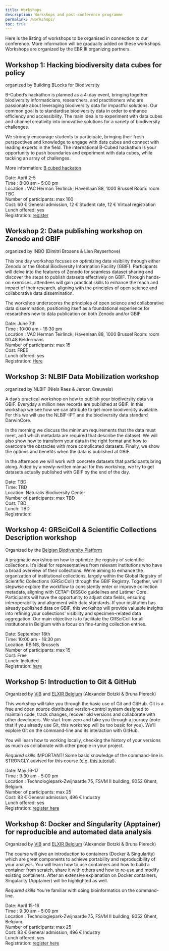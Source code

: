 ```yaml
---
title: Workshops
description: Workshops and post-conference programme
permalink: /workshops/
toc: true
---
```


<style>
  .table td:first-of-type {
    width: 20%;
  }
</style>

Here is the listing of workshops to be organised in connection to our conference. More information will be gradually added on these workshops. Workshops are organized by the EBR III organizing partners. 

## Workshop 1: Hacking biodiversity data cubes for policy
organized by Building BLocks for Biodiversity

B-Cubed’s hackathon is planned as a 4-day event, bringing together biodiversity informaticians, researchers, and practitioners who are passionate about leveraging biodiversity data for impactful solutions. Our common goal is to standardise biodiversity data in order to enhance efficiency and accessibility. The main idea is to experiment with data cubes and channel creativity into innovative solutions for a variety of biodiversity challenges.

We strongly encourage students to participate, bringing their fresh perspectives and knowledge to engage with data cubes and connect with leading experts in the field. The international B-Cubed hackathon is your opportunity to push boundaries and experiment with data cubes, while tackling an array of challenges.

More information: [B cubed hackaton](https://b-cubed.eu/b-cubed-hackathon)


Date: April 2-5 <br/>
Time : 8:00 am - 5:00 pm <br />
Location :  VAC Herman Teirlinck; Havenlaan 88, 1000 Brussel Room: room TBC <br />
Number of participants:  max 100 <br />
Cost: 60 € General admission, 12 € Student rate, 12 € Virtual registration  <br />
Lunch offered: yes <br />
Registration: [register](https://b-cubed.eu/b-cubed-hackathon) <br />


## Workshop 2: Data publishing workshop on Zenodo and GBIF
organized by INBO (Dimitri Brosens & Lien Reyserhove)

This one day workshop focuses on optimizing data visibility through either Zenodo or the Global Biodiversity Information Facility (GBIF). Participants will delve into the features of Zenodo for seamless dataset sharing and discover the steps to publish datasets effectively on GBIF. Through hands-on exercises, attendees will gain practical skills to enhance the reach and impact of their research, aligning with the principles of open science and collaborative data dissemination.

The workshop underscores the principles of open science and collaborative data dissemination, positioning itself as a foundational experience for researchers new to data publication on both Zenodo and/or GBIF.

Date: June 7th <br/>
Time : 10:00 am - 16:30 pm <br />
Location :  VAC Herman Teirlinck; Havenlaan 88, 1000 Brussel Room: room 00.48 Keldermans <br />
Number of participants:  max 15 <br />
Cost: FREE <br />
Lunch offered: yes <br />
Registration: [Here](https://docs.google.com/forms/d/e/1FAIpQLSc_nTEK1JygIdF2uFUUV1fHUak0RhEcJQKpGb-ebasXckhf3Q/viewform?usp=sf_link)<br />


## Workshop 3: NLBIF Data Mobilization workshop
organized by NLBIF (Niels Raes & Jeroen Creuwels)

A day’s practical workshop on how to publish your biodiversity data via GBIF. Everyday a million new records are published at GBIF. In this workshop we see how we can attribute to get more biodiversity available. For this we will use the NLBIF-IPT and the biodiversity data standard DarwinCore.

In the morning we discuss the minimum requirements that the data must meet, and which metadata are required that describe the dataset. We will also show how to transform your data in the right format and how to overcome the obstacles with more complicated datasets. Finally, we show the options and benefits when the data is published at GBIF.

In the afternoon we will work with concrete datasets that participants bring along. Aided by a newly-written manual for this workshop, we try to get datasets actually published with GBIF by the end of the day.

Date: TBD <br />
Time: TBD <br />
Location: Naturalis Biodiversity Center <br />
Number of participants: max TBD <br />
Cost: TBD <br />
Lunch: TBD <br />
Registration: <br />


## Workshop 4: GRSciColl & Scientific Collections Description workshop
Organized by the [Belgian Biodiversity Platform](www.biodiversity.be)

A pragmatic workshop on how to optimize the registry of scientific collections. It’s ideal for representatives from relevant institutions who have a broad overview of their collections. We’re aiming to enhance the organization of institutional collections, largely within the Global Registry of Scientific Collections (GRSciColl) through the GBIF Registry. Together, we'll stepwise explore the workflow to consistently enter or improve collection metadata, aligning with CETAF-DiSSCo guidelines and Latimer Core. Participants will have the opportunity to adjust data fields, ensuring interoperability and alignment with data standards. If your institution has already published data on GBIF, this workshop will provide valuable insights into refining your collections’ visibility and specimen-related data aggregation. Our main objective is to facilitate the GRSciColl for all institutions in Belgium with a focus on fine-tuning collection entries.

Date: September 18th  <br/>
Time: 10:00 am - 16:30 pm<br/>
Location: RBINS, Brussels <br/>
Number of participants: max 15 <br/>
Cost: Free <br/>
Lunch: Included <br/>
Registration: [here](https://forms.gle/HNVWTdxLRWvL6hSr6) <br/>

## Workshop 5: Introduction to Git & GitHub
Organized by [VIB](https://vib.be/en#/) and [ELXIR Belgium](https://www.elixir-belgium.org/) (Alexander Botzki & Bruna Piereck)

This workshop will take you through the basic use of Git and GitHub. Git is a free and open source distributed version-control system designed to maintain code, track changes, recover old versions and collaborate with other developers. We start from zero and take you through a journey (note that if you already use Git, this workshop will be too basic for you). We'll explore Git on the command-line and its interaction with GitHub.
 
You will learn how to working locally, checking the history of your versions as much as collaborate with other people in your project.

*Required skills*
IMPORTANT! Some basic knowledge of the command-line is STRONGLY advised for this course ([e.g. this tutorial](https://www.youtube.com/watch?v=5XgBd6rjuDQ&ab_channel=JesseShowalter)).

Date: May 16-17 <br/>
Time : 9:30 am - 5:00 pm <br/>
Location : Technologiepark-Zwijnaarde 75, FSVM II building, 9052 Ghent, Belgium. <br/>
Number of participants: max 25 <br/>
Cost: 83 € General admission, 496 € Industry <br/>
Lunch offered: yes <br/>
Registration: [register here](https://training.vib.be/all-trainings/introduction-git-github-9) <br/>

## Workshop 6: Docker and Singularity (Apptainer) for reproducible and automated data analysis
Organized by [VIB](https://vib.be/en#/) and [ELXIR Belgium](https://www.elixir-belgium.org/) (Alexander Botzki & Bruna Piereck)
 
The course will give an introduction to containers (Docker & Singularity) which are great components to achieve portability and reproducibility of your analysis. You will learn how to use containers and how to build a container from scratch, share it with others and how to re-use and modify existing containers. After an extensive explanation on Docker containers, Singularity (Apptainer) will be highlighted as well.

*Required skills*
You're familiar with doing bioinformatics on the command-line. 


Date: April 15-16 <br/>
Time : 9:30 am - 5:00 pm <br/>
Location : Technologiepark-Zwijnaarde 75, FSVM II building, 9052 Ghent, Belgium. <br/>
Number of participants: max 25 <br/>
Cost: 83 € General admission, 496 € Industry <br/>
Lunch offered: yes <br/>
Registration: [register here](https://training.vib.be/all-trainings/docker-and-singularity-apptainer-reproducible-and-automated-data-analysis-0) <br/>

